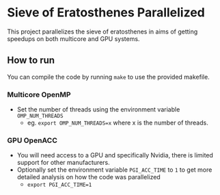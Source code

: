 # Sieve of Eratosthenes Parallelized
This project parallelizes the sieve of eratosthenes in aims of getting speedups on both multicore and GPU systems. 

## How to run 
You can compile the code by running ``make`` to use the provided makefile. 

### Multicore OpenMP
* Set the number of threads using the environment variable ``OMP_NUM_THREADS`` 
  * eg.  ``export OMP_NUM_THREADS=x`` where x is the number of threads. 

### GPU OpenACC
* You will need access to a GPU and specifically Nvidia, there is limited support for other manufacturers. 
* Optionally set the environment variable ``PGI_ACC_TIME`` to ``1`` to get more detailed analysis on how the code was parallelized
  * ``export PGI_ACC_TIME=1``



